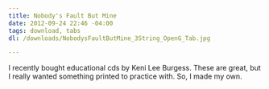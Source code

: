 ```yaml
---
title: Nobody's Fault But Mine
date: 2012-09-24 22:46 -04:00
tags: download, tabs
dl: /downloads/NobodysFaultButMine_3String_OpenG_Tab.jpg

---
```


I recently bought educational cds by Keni Lee Burgess. These are great, but I really wanted something printed to practice with. So, I made my own.
